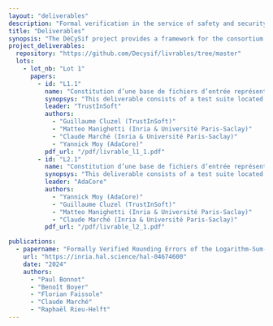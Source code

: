 ```yaml
---
layout: "deliverables"
description: "Formal verification in the service of safety and security"
title: "Deliverables"
synopsis: "The DéCySif project provides a framework for the consortium to produce a set of deliverables as well as a series of diverse scientific papers, which will be compiled below as they are published."
project_deliverables:
  repository: "https://github.com/Decysif/livrables/tree/master"
  lots:
    - lot_nb: "Lot 1"
      papers:
        - id: "L1.1"
          name: "Constitution d’une base de fichiers d’entrée représentatifs des difficultés rencontrées pour générer des exploits."
          synopsys: "This deliverable consists of a test suite located in the 'benchmarks' repository of the Décysif project. The objectives of the deliverable are to identify weaknesses in the reconstruction of a counterexample by Why3 from SMT solver models, or in the procedures for verifying and categorizing counterexamples."
          leader: "TrustInSoft"
          authors:
            - "Guillaume Cluzel (TrustInSoft)"
            - "Matteo Manighetti (Inria & Université Paris-Saclay)"
            - "Claude Marché (Inria & Université Paris-Saclay)"
            - "Yannick Moy (AdaCore)"
          pdf_url: "/pdf/livrable_l1_1.pdf"
        - id: "L2.1"
          name: "Constitution d’une base de fichiers d’entrée représentatifs des difficultés rencontrées pour la preuve automatique."
          synopsys: "This deliverable consists of a test suite located in the 'benchmarks' repository of the Décysif project, with the objectives of identifying weaknesses in the Alt-Ergo solver, detecting translation issues (or identifying problems in the writing of theories, such as the memory model of J3) for all solvers: CVC5, CVC4, Z3, and Alt-Ergo."
          leader: "AdaCore"
          authors:
            - "Yannick Moy (AdaCore)"
            - "Guillaume Cluzel (TrustInSoft)"
            - "Matteo Manighetti (Inria & Université Paris-Saclay)"
            - "Claude Marché (Inria & Université Paris-Saclay)"
          pdf_url: "/pdf/livrable_l2_1.pdf"

publications:
  - papername: "Formally Verified Rounding Errors of the Logarithm-Sum-Exponential Function"
    url: "https://inria.hal.science/hal-04674600"
    date: "2024"
    authors:
      - "Paul Bonnot"
      - "Benoît Boyer"
      - "Florian Faissole"
      - "Claude Marché"
      - "Raphaël Rieu-Helft"
---
```

